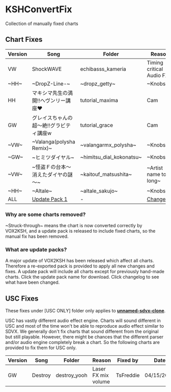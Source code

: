 # KSHConvertFix
Collection of manually fixed charts

## Chart Fixes

| Version | Song                                    | Folder                 | Reason | Fixed by  | Date       |
|---------|-----------------------------------------|------------------------|--------|-----------|------------|
| VW      | ShockWAVE                               | echibasss_kameria      | Timing critical Audio FX | TsFreddie | 12/05/2019 |
| ~HH~      |~DropZ-Line-~                             | ~dropz_getty~     | ~Knobs~ | ~TsFreddie~ | ~12/05/2019~ |
| HH      | マキシマ先生の満開!!ヘヴンリー講座♥     | tutorial_maxima        | Cam    | TsFreddie | 12/05/2019 |
| GW      | グレイスちゃんの超～絶!!グラビティ講座w | tutorial_grace         | Cam    | TsFreddie | 12/05/2019 |
| ~VW~      | ~Valanga(polysha Remix)~                  | ~valangarmx_polysha~     | ~Knobs~  | ~Spitlight~ | ~04/02/2020~ |
| ~GW~      | ~ヒミツダイヤル~                          | ~himitsu_dial_kokonatsu~ | ~Knobs~  | ~Spitlight~ | ~04/02/2020~ |
| ~VW~      | ~怪盗Ｆの台本～消えたダイヤの謎～~         | ~kaitouf_matsushita~ | ~Artist name too long~  | ~Spitlight~ | ~04/05/2020~ |
| ~HH~      | ~Altale~          | ~altale_sakujo~ | ~Knobs~  | ~TsFreddie~ | ~04/12/2020~ |
| ALL      | [Update Pack 1](https://github.com/TsFreddie/KSHConvertFix/releases/download/pack-1/Update-Pack-1.zip)      | - | [Changelog](https://github.com/TsFreddie/KSHConvertFix/releases/tag/pack-1) | TsFreddie | 04/14/2020 |

### Why are some charts removed?
~Struck-through~ means the chart is now converted correctly by VOX2KSH, and a update pack is released to include fixed charts, so the manual fix has been removed.

### What are update packs?
A major update of VOX2KSH has been released which affect all charts. Therefore a re-exported pack is provided to apply all new changes and fixes. A update pack will include all charts except for previously hand-made charts. Click the update pack name for download. Click changelog to see what have been changed.

## USC Fixes
These fixes under \[USC ONLY\] folder only applies to __[unnamed-sdvx-clone](https://github.com/Drewol/unnamed-sdvx-clone)__. 

USC has vastly different audio effect engine. Charts will sound different in USC and most of the time won't be able to reproduce audio effect similar to SDVX. We generally don't fix charts that sound different from the original but still playable. However, there might be chances that the different parser and/or audio engine completely break a chart. So the following charts are provided to fix them for USC only.

| Version | Song                                    | Folder                 | Reason | Fixed by  | Date       |
|---------|-----------------------------------------|------------------------|--------|-----------|------------|
| GW      | Destroy                               | destroy_yooh      | Laser FX mix volume | TsFreddie | 04/15/2020 |
